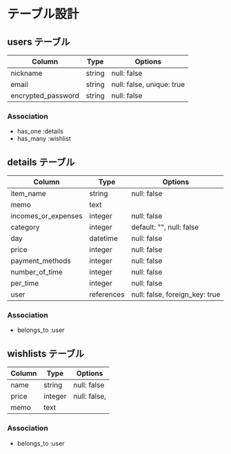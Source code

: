 # テーブル設計

## users テーブル
| Column             | Type   | Options                   |
| ------------------ | ------ | ------------------------- |
| nickname           | string | null: false               |
| email              | string | null: false, unique: true |
| encrypted_password | string | null: false               |


### Association
- has_one :details
- has_many :wishlist


## details テーブル
| Column              | Type            | Options                        |
| ------------------- | --------------- | ------------------------------ |
| item_name           | string          | null: false                    |
| memo                | text            |                                |
| incomes_or_expenses | integer         | null: false                    |
| category            | integer         | default: "", null: false       |
| day                 | datetime        | null: false                    |
| price               | integer         | null: false                    |
| payment_methods     | integer         | null: false                    |
| number_of_time      | integer         | null: false                    |
| per_time            | integer         | null: false                    |
| user                | references      | null: false, foreign_key: true |

### Association
- belongs_to :user

## wishlists テーブル
| Column        | Type            | Options                        |
| ------------- | --------------- | ------------------------------ |
| name          | string          | null: false                    |
| price         | integer         | null: false,                   |
| memo          | text            |                                |

### Association
- belongs_to :user

